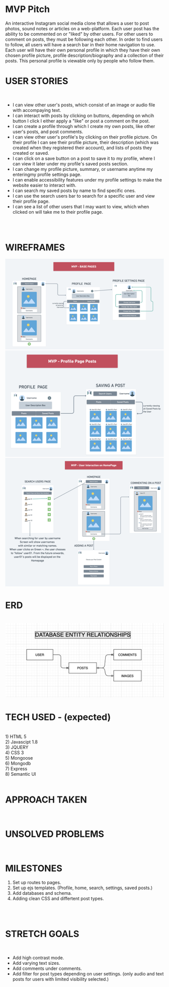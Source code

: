 <h1>MVP Pitch</h1>
An interactive Instagram social media clone that allows a user to post photos, sound notes or articles on a web-platform. Each user post has the ability to be commented on or "liked" by other users. For other users to comment on posts, they must be following each other. In order to find users to follow, all users will have a search bar in their home navigation to use. Each user will have their own personal profile in which they have their own chosen profile picture, profile description/biography and a collection of their posts. This personal profile is viewable only by people who follow them.

<h1>USER STORIES</h1>
<br>
<ul>
<li>I can view other user's posts, which consist of an image or audio file with accompaying text.</li>
<li>I can interact with posts by clicking on buttons, depending on whcih button I click I either apply a "like" or post a comment on the post. </li>
<li>I can create a profile through which I create my own posts, like other user's posts, and post comments.</li>
<li>I can view other user's profile's by clicking on their profile picture. On their profile I can see their profile picture, their description (which was created when they registered their account), and lists of posts they created or saved.</li>
<li>I can click on a save button on a post to save it to my profile, where I can view it later under my profile's saved posts section.</li>
<li>I can change my profile picture, summary, or username anytime my enteringmy profile settings page.</li>
<li>I can enable accessibility features under my profile settings to make the website easier to interact with.</li>
<li>I can search my saved posts by name to find specific ones.</li>
<li>I can use the search users bar to search for a specific user and view their profile page.</li>
<li>I can see a list of other users that I may want to view, which when clicked on will take me to their profile page.</li>
</ul>
<br><br>
<h1>WIREFRAMES</h1>
<img src="READMEassets/Wireframe1.png" alt="Website Wireframe">
<img src="READMEassets/Screen Shot 2020-12-16 at 6.46.34 PM.png" alt="Website Wireframe">
<img src="READMEassets/Wireframe 3.png" alt="Website Wireframe">
<h1>ERD<h1>
<img src="READMEassets/ERDWireframe.png" alt="Website Wireframe">
<h1>TECH USED - (expected)</h1> 
<br>
1) HTML 5<br>
2) Javascipt 1.8 <br>
3) JQUERY <br>
4) CSS 3 <br>
5) Mongoose<br>
6) Mongodb<br>
7) Express<br>
8) Semantic UI<br>
<br>
<h1>APPROACH TAKEN</h1><br>
<h1>UNSOLVED PROBLEMS</h1><br>
<h1>MILESTONES</h1>
<ol>
<li>Set up routes to pages.</li>
<li>Set up ejs templates. (Profile, home, search, settings, saved posts.)</li>
<li>Add databases and schema.</li>
<li>Adding clean CSS and differtent post types.</li>
</ol>
<br><br>
<h1>STRETCH GOALS</h1><br>
<ul>
<li>Add high contrast mode.</li>
<li>Add varying text sizes.</li>
<li>Add comments under comments.</li>
<li>Add filter for post types depending on user settings. (only audio and text posts for users with limited visibility selected.)</li>
</ul>